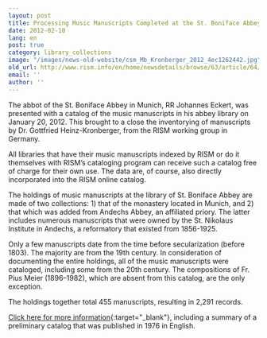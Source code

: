 ```yaml
---
layout: post
title: Processing Music Manuscripts Completed at the St. Boniface Abbey Library, Munich (D-Mb)
date: 2012-02-10
lang: en
post: true
category: library_collections
image: "/images/news-old-website/csm_Mb_Kronberger_2012_4ec1262442.jpg"
old_url: http://www.rism.info/en/home/newsdetails/browse/63/article/64/processing-music-manuscripts-completed-at-the-st-boniface-abbey-library-munich-d-mb.html
email: ''
author: ''
---
```


The abbot of the St. Boniface Abbey in Munich, RR Johannes Eckert, was presented with a catalog of the music manuscripts in his abbey library on January 20, 2012. This brought to a close the inventorying of manuscripts by Dr. Gottfried Heinz-Kronberger, from the RISM working group in Germany.

All libraries that have their music manuscripts indexed by RISM or do it themselves with RISM’s cataloging program can receive such a catalog free of charge for their own use. The data are, of course, also directly incorporated into the RISM online catalog.

The holdings of music manuscripts at the library of St. Boniface Abbey are made of two collections: 1) that of the monastery located in Munich, and 2) that which was added from Andechs Abbey, an affiliated priory. The latter includes numerous manuscripts that were owned by the St. Nikolaus Institute in Andechs, a reformatory that existed from 1856-1925.

Only a few manuscripts date from the time before secularization (before 1803). The majority are from the 19th century. In consideration of documenting the entire holdings, all of the music manuscripts were cataloged, including some from the 20th century. The compositions of Fr. Pius Meier (1896–1982), which are absent from this catalog, are the only exception.

The holdings together total 455 manuscripts, resulting in 2,291 records.

[Click here for more information](http://www.rism.info/en/workgroups/germany-dresden-munich-working-group-deutschland/einzelinformationen/muenchen-st-bonifaz-stiftsbibliothek-d-mb.html){:target="_blank"}, including a summary of a preliminary catalog that was published in 1976 in English.